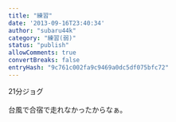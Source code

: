 ```yaml
---
title: "練習"
date: '2013-09-16T23:40:34'
author: "subaru44k"
category: "練習(弱)"
status: "publish"
allowComments: true
convertBreaks: false
entryHash: "9c761c002fa9c9469a0dc5df075bfc72"
---
```

21分ジョグ<br>
<br>
台風で合宿で走れなかったからなぁ。
